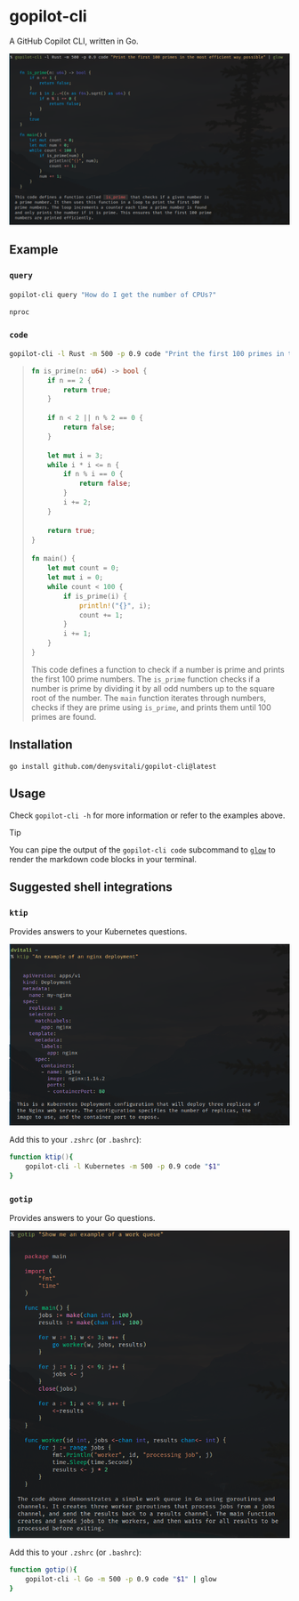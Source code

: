 # gopilot-cli

A GitHub Copilot CLI, written in Go.

![Example](./docs/example-glow.png)

## Example

### `query`

```bash
gopilot-cli query "How do I get the number of CPUs?"                                                                                                      (master !)
```

```plain
nproc
```

### `code`

```bash
gopilot-cli -l Rust -m 500 -p 0.9 code "Print the first 100 primes in the most efficient way possible"
```

> ```rust
> fn is_prime(n: u64) -> bool {
>     if n == 2 {
>         return true;
>     }
>
>     if n < 2 || n % 2 == 0 {
>         return false;
>     }
>
>     let mut i = 3;
>     while i * i <= n {
>         if n % i == 0 {
>             return false;
>         }
>         i += 2;
>     }
>
>     return true;
> }
>
> fn main() {
>     let mut count = 0;
>     let mut i = 0;
>     while count < 100 {
>         if is_prime(i) {
>             println!("{}", i);
>             count += 1;
>         }
>         i += 1;
>     }
> }
> ```
>
> This code defines a function to check if a number is prime and prints the first 100 prime numbers.
> The `is_prime` function checks if a number is prime by dividing it by all odd numbers up to the square root of the number.
> The `main` function iterates through numbers, checks if they are prime using `is_prime`, and prints them until 100 primes are found.

## Installation

```
go install github.com/denysvitali/gopilot-cli@latest
```

## Usage

Check `gopilot-cli -h` for more information or refer to the examples above.

> [!TIP]
> You can pipe the output of the `gopilot-cli code` subcommand to [`glow`](https://github.com/charmbracelet/glow)
> to render the markdown code blocks in your terminal.


## Suggested shell integrations

### `ktip`

Provides answers to your Kubernetes questions.

![ktip example](./docs/ktip.png)

Add this to your `.zshrc` (or `.bashrc`):
```zsh
function ktip(){
	gopilot-cli -l Kubernetes -m 500 -p 0.9 code "$1"
}
```

### `gotip`

Provides answers to your Go questions.

![gotip example](./docs/gotip.png)

Add this to your `.zshrc` (or `.bashrc`):
```zsh
function gotip(){
	gopilot-cli -l Go -m 500 -p 0.9 code "$1" | glow
}
```

